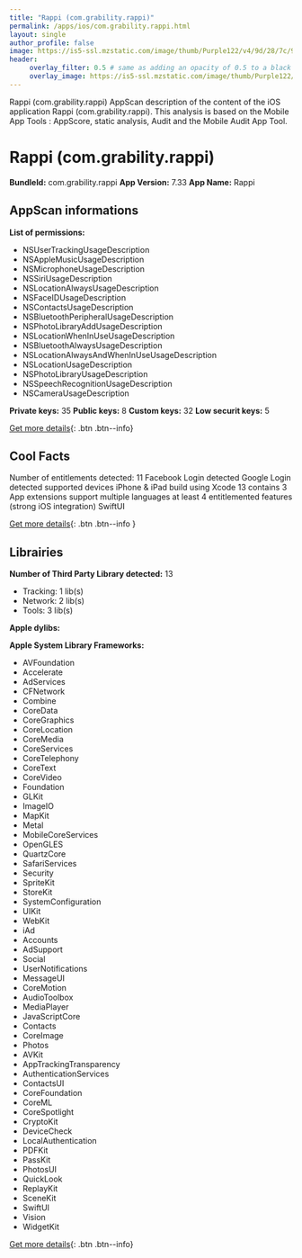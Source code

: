 ```yaml
---
title: "Rappi (com.grability.rappi)"
permalink: /apps/ios/com.grability.rappi.html
layout: single
author_profile: false
image: https://is5-ssl.mzstatic.com/image/thumb/Purple122/v4/9d/28/7c/9d287c56-287a-942b-dcbb-1cf6a842d6dd/AppIcon-0-1x_U007emarketing-0-10-0-0-sRGB-GLES2_U002c0-85-220.png/512x512bb.jpg
header: 
     overlay_filter: 0.5 # same as adding an opacity of 0.5 to a black background
     overlay_image: https://is5-ssl.mzstatic.com/image/thumb/Purple122/v4/9d/28/7c/9d287c56-287a-942b-dcbb-1cf6a842d6dd/AppIcon-0-1x_U007emarketing-0-10-0-0-sRGB-GLES2_U002c0-85-220.png/512x512bb.jpg
---
```

Rappi (com.grability.rappi) AppScan description of the content of the iOS application Rappi (com.grability.rappi). This analysis is based on the Mobile App Tools : AppScore, static analysis, Audit and the Mobile Audit App Tool.

# Rappi (com.grability.rappi)

**BundleId:** com.grability.rappi
**App Version:** 7.33
**App Name:** Rappi


## AppScan informations 

**List of permissions:** 
- NSUserTrackingUsageDescription
- NSAppleMusicUsageDescription
- NSMicrophoneUsageDescription
- NSSiriUsageDescription
- NSLocationAlwaysUsageDescription
- NSFaceIDUsageDescription
- NSContactsUsageDescription
- NSBluetoothPeripheralUsageDescription
- NSPhotoLibraryAddUsageDescription
- NSLocationWhenInUseUsageDescription
- NSBluetoothAlwaysUsageDescription
- NSLocationAlwaysAndWhenInUseUsageDescription
- NSLocationUsageDescription
- NSPhotoLibraryUsageDescription
- NSSpeechRecognitionUsageDescription
- NSCameraUsageDescription
  
  
**Private keys:** 35
**Public keys:** 8
**Custom keys:** 32
**Low securit keys:** 5
  
[Get more details](/pricing.html){: .btn .btn--info}

## Cool Facts

Number of entitlements detected: 11
Facebook Login detected
Google Login detected
supported devices iPhone & iPad
build using Xcode 13
contains 3 App extensions
support multiple languages
at least 4 entitlemented features (strong iOS integration)
SwiftUI
  
[Get more details](/pricing.html){: .btn .btn--info }

## Librairies 
**Number of Third Party Library detected:** 13
- Tracking: 1 lib(s)
- Network: 2 lib(s)
- Tools: 3 lib(s)


**Apple dylibs:**


**Apple System Library Frameworks:**
- AVFoundation
- Accelerate
- AdServices
- CFNetwork
- Combine
- CoreData
- CoreGraphics
- CoreLocation
- CoreMedia
- CoreServices
- CoreTelephony
- CoreText
- CoreVideo
- Foundation
- GLKit
- ImageIO
- MapKit
- Metal
- MobileCoreServices
- OpenGLES
- QuartzCore
- SafariServices
- Security
- SpriteKit
- StoreKit
- SystemConfiguration
- UIKit
- WebKit
- iAd
- Accounts
- AdSupport
- Social
- UserNotifications
- MessageUI
- CoreMotion
- AudioToolbox
- MediaPlayer
- JavaScriptCore
- Contacts
- CoreImage
- Photos
- AVKit
- AppTrackingTransparency
- AuthenticationServices
- ContactsUI
- CoreFoundation
- CoreML
- CoreSpotlight
- CryptoKit
- DeviceCheck
- LocalAuthentication
- PDFKit
- PassKit
- PhotosUI
- QuickLook
- ReplayKit
- SceneKit
- SwiftUI
- Vision
- WidgetKit


  
[Get more details](/pricing.html){: .btn .btn--info}

